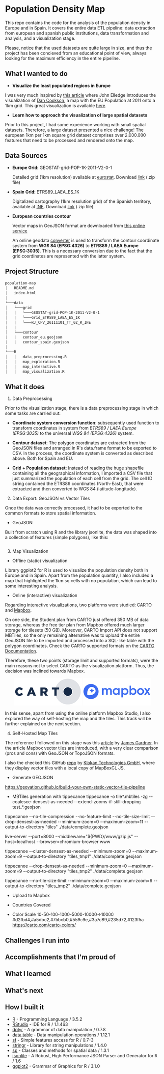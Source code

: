 # Population Density Map

This repo contains the code for the analysis of the population density in Europe and in Spain. It covers the entire data ETL pipeline: data extraction from european and spanish public institutions, data transformation and analysis, and a visualization stage. 

Please, notice that the used datasets are quite large in size, and thus the project has been concieved from an educational point of view, always looking for the maximum efficiency in the entire pipeline. 

## What I wanted to do

- **Visualize the least populated regions in Europe**

I was very much inspired by [this article](https://www.citymetric.com/fabric/nine-things-we-learned-population-density-map-europe-3775) where John Elledge introduces the visualization of [Dan Cookson](https://twitter.com/danc00ks0n), a map with the EU Population at 2011 onto a 1km grid. This great visualization is available [here](https://dancooksonresearch.carto.com/u/dancookson/viz/49ca276c-adf9-454a-8f64-0ccf0e46eed0/embed_map).

- **Learn how to approach the visualization of large spatial datasets**

Prior to this project, I had some experience working with small spatial datasets. Therefore, a large dataset presented a nice challenge! The european 1km per 1km square grid dataset comprises over 2.000.000 features that need to be processed and rendered onto the map.

## Data Sources

- **Europe Grid**: GEOSTAT-grid-POP-1K-2011-V2-0-1

   Detailed grid (1km resolution) available at [eurostat](https://ec.europa.eu/eurostat/web/gisco/geodata/reference-data/population-distribution-demography/geostat). Download [link](https://ec.europa.eu/eurostat/cache/GISCO/geodatafiles/GEOSTAT-grid-POP-1K-2011-V2-0-1.zip) (.zip file)

- **Spain Grid**: ETRS89_LAEA_ES_1K

   Digitalized cartography (1km resolution grid) of the Spanish territory, available at [INE](http://www.ine.es/censos2011_datos/cen11_datos_resultados_rejillas.htm). Download [link](http://www.ine.es/censos2011_datos/RJ_CPV_20111101_TT_02_R_INE.zip) (.zip file)

- **European countries contour**
   
   Vector maps in GeoJSON format are downloaded from [this online service](https://geojson-maps.ash.ms/)

  An online geodata [converter](https://mygeodata.cloud/converter/geojson-to-latlong) is used to transform the contour coordinate system from **WGS 84 (EPSG:4326)** to **ETRS89 / LAEA Europe (EPSG:3035)**. This is a necessary conversion due to the fact that the grid coordinates are represented with the latter system.

## Project Structure

```
population-map
│   README.md
│   index.html 
│
└───data
│   └───grid
│   |   └───GEOSTAT-grid-POP-1K-2011-V2-0-1
│   |   └───Grid_ETRS89_LAEA_ES_1K
|   |	└───RJ_CPV_20111101_TT_02_R_INE
|   |
│   └───contour
|	|   contour_eu.geojson
|	|   contour_spain.geojson
|
└───R
│   │   data_preprocessing.R
│   │   map_exploration.R
│   │   map_interactive.R
│   │   map_visualization.R
```

## What it does

1. Data Preprocessing

Prior to the visualization stage, there is a data preprocessing stage in which some tasks are carried out: 

- **Coordinate system conversion function**: subsequently used function to transform coordinates in system from *ETRS89 / LAEA Europe (EPSG:3035)* to the universal *WGS 84 (EPSG:4326)* system. 

- **Contour dataset**: The polygon coordinates are extracted from the GeoJSON files and arranged in R's data.frame format to be exported to CSV. In the process, the coordinate system is converted as described above. Both for Spain and EU. 

- **Grid + Population dataset**: Instead of reading the huge shapefile containing all the geographical information, I imported a CSV file that just summarized the population of each cell from the grid. The cell ID string contained the ETRS89 coordinates (North-East), that were extracted and then converted to WGS 84 (latitude-longitude).

 
2. Data Export: GeoJSON vs Vector Tiles

Once the data was correctly processed, it had to be exported to the common formats to store spatial information. 

- GeoJSON

Built from scratch using R and the library jsonlite, the data was shaped into a collection of features (simple polygons), like this:

```

```


3. Map Visualization

- Offline (static) visualization

Library ggplot2 for R is used to visualize the population density both in Europe and in Spain. Apart from the population quantity, I also included a map that highlighted the 1km sq cells with no population, which can lead to some interesting analysis.

- Online (interactive) visualization

Regarding interactive visualizations, two platforms were studied: [CARTO](https://carto.com/) and [Mapbox](https://www.mapbox.com/).

On one side, the Student plan from CARTO just offered 350 MB of data storage, whereas the free tier plan from Mapbox offered much larger storage for tilesets (50 GB). Moreover, CARTO Import API does not support MBTiles, so the only remaining alternative was to upload the entire GeoJSON file to be imported and processed into a SQL-like table with the polygon coordinates. Check the CARTO supported formats on the [CARTO Documentation](https://carto.com/developers/import-api/guides/importing-geospatial-data/#supported-geospatial-data-formats).

Therefore, these two points (storage limit and supported formats), were the main reasons not to select CARTO as the visualization platform. Thus, the decision was inclined towards Mapbox.

<p align="center">
   <img src="docs/carto.png">
   <img src="docs/mapbox.jpg">
</p>

In this sense, apart from using the online platform Mapbox Studio, I also explored the way of self-hosting the map and the tiles. This track will be further explained on the next section.

4. Self-Hosted Map Tiles

The reference I followed on this stage was this [article](https://geovation.github.io/build-your-own-static-vector-tile-pipeline) by [James Gardner](https://www.linkedin.com/in/james-gardner-47a66b2). In the article Mapbox vector tiles are introduced, with a very clear comparison (pros and cons) with GeoJSON or TopoJSON formats.

I also the checked this GitHub [repo](https://github.com/klokantech/vector-tiles-sample) by [Klokan Technologies GmbH](https://github.com/klokantech), where they display vector tiles with a local copy of MapBoxGL JS.



- Generate GEOJSON

https://geovation.github.io/build-your-own-static-vector-tile-pipeline

- MBTiles generation with tippecanoe
tippecanoe -o tile*.mbtiles -zg --coalesce-densest-as-needed --extend-zooms-if-still-dropping test_*.geojson

tippecanoe --no-tile-compression --no-feature-limit --no-tile-size-limit --drop-densest-as-needed --minimum-zoom=0 --maximum-zoom=11 --output-to-directory "tiles" ./data/complete.geojson

live-server --port=8000 --middleware="${PWD}/www/gzip.js" --host=localhost --browser=chromium-browser www

tippecanoe --cluster-densest-as-needed --minimum-zoom=0 --maximum-zoom=9 --output-to-directory "tiles_tmp1" ./data/complete.geojson

tippecanoe --drop-densest-as-needed --minimum-zoom=0 --maximum-zoom=9 --output-to-directory "tiles_tmp2" ./data/complete.geojson

tippecanoe --no-tile-size-limit --minimum-zoom=0 --maximum-zoom=9 --output-to-directory "tiles_tmp2" ./data/complete.geojson



- Upload to Mapbox


- Countries Covered

- Color Scale
10-50-100-1000-5000-10000->10000
#d2fbd4,#a5dbc2,#7bbcb0,#559c9e,#3a7c89,#235d72,#123f5a
https://carto.com/carto-colors/

## Challenges I run into

## Accomplishments that I'm proud of

## What I learned

## What's next


## How I built it

- [R](https://www.r-project.org/) - Programming Language / 3.5.2
- [RStudio](https://www.rstudio.com/) - IDE for R / 1.1.463 
- [dplyr](https://dplyr.tidyverse.org/) - A grammar of data manipulation / 0.7.8 
- [data.table](https://cran.r-project.org/web/packages/data.table/vignettes/datatable-intro.html) - Data manipulation operations / 1.12.1
- [sf](http://r-spatial.github.io/sf/) - Simple features access for R / 0.7-3
- [stringr](https://stringr.tidyverse.org/index.html) - Library for string manipulations / 1.4.0
- [sp](https://github.com/edzer/sp/) - Classes and methods for spatial data / 1.3.1
- [jsonlite](https://github.com/jeroen/jsonlite) - A Robust, High Performance JSON Parser and Generator for R / 1.6
- [ggplot2](https://ggplot2.tidyverse.org/) - Grammar of Graphics for R / 3.1.0
